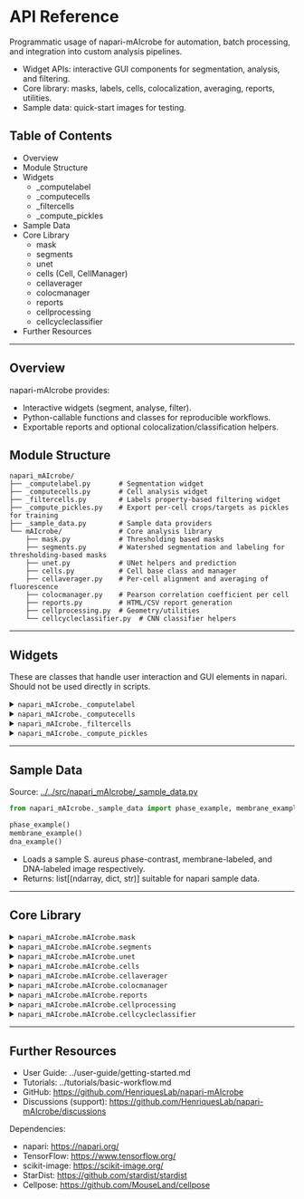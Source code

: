 # API Reference

Programmatic usage of napari-mAIcrobe for automation, batch processing,
and integration into custom analysis pipelines.

- Widget APIs: interactive GUI components for segmentation, analysis, and filtering.
- Core library: masks, labels, cells, colocalization, averaging, reports, utilities.
- Sample data: quick-start images for testing.

## Table of Contents
- Overview
- Module Structure
- Widgets
  - _computelabel
  - _computecells
  - _filtercells
  - _compute_pickles
- Sample Data
- Core Library
  - mask
  - segments
  - unet
  - cells (Cell, CellManager)
  - cellaverager
  - colocmanager
  - reports
  - cellprocessing
  - cellcycleclassifier
- Further Resources

---

## Overview

napari-mAIcrobe provides:
- Interactive widgets (segment, analyse, filter).
- Python-callable functions and classes for reproducible workflows.
- Exportable reports and optional colocalization/classification helpers.

## Module Structure

```
napari_mAIcrobe/
├── _computelabel.py       # Segmentation widget
├── _computecells.py       # Cell analysis widget
├── _filtercells.py        # Labels property-based filtering widget
├── _compute_pickles.py    # Export per-cell crops/targets as pickles for training
├── _sample_data.py        # Sample data providers
└── mAIcrobe/              # Core analysis library
    ├── mask.py            # Thresholding based masks
    ├── segments.py        # Watershed segmentation and labeling for thresholding-based masks
    ├── unet.py            # UNet helpers and prediction
    ├── cells.py           # Cell base class and manager
    ├── cellaverager.py    # Per-cell alignment and averaging of fluorescence
    ├── colocmanager.py    # Pearson correlation coefficient per cell
    ├── reports.py         # HTML/CSV report generation
    ├── cellprocessing.py  # Geometry/utilities
    └── cellcycleclassifier.py  # CNN classifier helpers
```

---

## Widgets

These are classes that handle user interaction and GUI elements in napari. Should not be used directly in scripts.

<details>
<summary><code>napari_mAIcrobe._computelabel</code></summary>

Source: [../../src/napari_mAIcrobe/_computelabel.py](../../src/napari_mAIcrobe/_computelabel.py)

```python
compute_label(viewer)
```
  - Segmentation and optional channel alignment widget.
  - Mask algorithms: "Isodata", "Local Average", "Unet", "StarDist", "CellPose cyto3".
  - Methods:
    - _on_algorithm_changed(new_algorithm: str)
      - Toggles parameter widgets according to algorithm.
    - compute()
      - Computes mask and labels (watershed or model-based).
      - Optional: align auxiliary channels, apply closing/dilation/fill holes.
  - Side effects: adds "Mask" and "Labels" layers; aligns fluor images if enabled.

</details>

<details>
<summary><code>napari_mAIcrobe._computecells</code></summary>

Source: [../../src/napari_mAIcrobe/_computecells.py](../../src/napari_mAIcrobe/_computecells.py)

```python
compute_cells(
  Viewer, Label_Image, Membrane_Image, DNA_Image,
  Pixel_size=1, Inner_mask_thickness=4, Septum_algorithm="Isodata",
  Baseline_margin=30, Find_septum=False, Find_open_septum=False,
  Classify_cell_cycle=False, Model="S.aureus DNA+Membrane Epi",
  Custom_model_path="", Custom_model_input="Membrane",
  Custom_model_MaxSize=50, Compute_Colocalization=False,
  Generate_Report=False, Report_path="", Compute_Heatmap=False
)
```
  - Computes per-cell features; optional colocalization, classification,
    averaged heatmap, and report generation.
  - Notes:
    - Updates Label_Image.properties and opens a properties table.
    - Adds "Cell Averager" image if enabled.
    - **Parameters**:
      - `Viewer`: napari Viewer instance.
      - `Label_Image`: Labels layer with segmented cells.
      - `Membrane_Image`: Membrane fluorescence image layer.
      - `DNA_Image`: DNA fluorescence image layer.
      - `Pixel_size`: Physical pixel size (e.g., 0.065 μm/pixel) (optional).
      - `Inner_mask_thickness`: Thickness for cytoplasmic mask (default: 4).
      - `Septum_algorithm`: "Isodata" or "Box" thresholding for septa.
      - `Baseline_margin`: Background margin size (default: 30).
      - `Find_septum`: Enable septum detection.
      - `Find_open_septum`: Enable open septum detection.
      - `Classify_cell_cycle`: Enable cell cycle classification.
      - `Model`: Pre-trained model name or "Custom".
      - `Custom_model_path`: Path to custom model (.keras) if selected.
      - `Custom_model_input`: Input type for custom model ("Membrane", "DNA", "Membrane+DNA").
      - `Custom_model_MaxSize`: Max cell size for custom model (default: 50 pixels).
      - `Compute_Colocalization`: Enable Pearson correlation computation.
      - `Generate_Report`: Enable HTML report generation.
      - `Report_path`: Directory to save the report.
      - `Compute_Heatmap`: Enable averaged heatmap generation.

</details>

<details>
<summary><code>napari_mAIcrobe._filtercells</code></summary>

Source: [../../src/napari_mAIcrobe/_filtercells.py](../../src/napari_mAIcrobe/_filtercells.py)

```python
from napari_mAIcrobe._filtercells import filter_cells

filter_cells(viewer)
```
  - Interactive filtering container for Labels properties.
  - Signal: changed(object). Writes to "Filtered Cells" Labels layer.
  - **Parameters**:
    - viewer: napari Viewer instance containing a Labels layer with cell properties.

```python
from napari_mAIcrobe._filtercells import unit_filter
unit_filter(parent)
```
  - Single numeric property filter with a range slider.
  - Emits parent.changed on updates.
  - **Parameters**:
    - parent: instance of FilterCells containing this filter.


</details>

<details>
<summary><code>napari_mAIcrobe._compute_pickles</code></summary>

Source: [../../src/napari_mAIcrobe/_compute_pickles.py](../../src/napari_mAIcrobe/_compute_pickles.py)

```python
from napari_mAIcrobe._compute_pickles import compute_pickles
compute_pickles(viewer)
```
  - Export per-cell training data as pickles from annotated layers.
  - Inputs:
    - Labels layer (cells)
    - Points layer named with a positive integer (class id), one point per cell
    - One or two Image layers (channel 1 required, channel 2 optional)
    - Output directory
  - Processing:
    - Crop by label bounding box (+margin 5px), mask by cell, pad to square, resize to 100×100
    - If two channels, concatenate crops side-by-side (shape 100×200)
    - Intensity rescaled to [0, 1]
  - Outputs:
    - `Class_<id>_source.p`: list of ndarray crops
    - `Class_<id>_target.p`: list of class ids (same length as source)
  - Methods:
    - `_on_channel_change()`: toggle second-channel selector visibility
    - `_on_run()`: validate inputs, build crops, and write pickle files

</details>

---

## Sample Data

Source: [../../src/napari_mAIcrobe/_sample_data.py](../../src/napari_mAIcrobe/_sample_data.py)

```python
from napari_mAIcrobe._sample_data import phase_example, membrane_example, dna_example

phase_example()
membrane_example()
dna_example()
```
  - Loads a sample S. aureus phase-contrast, membrane-labeled, and DNA-labeled image respectively.
  - Returns: list[(ndarray, dict, str)] suitable for napari sample data.


---

## Core Library

<details>
<summary><code>napari_mAIcrobe.mAIcrobe.mask</code></summary>

Source: [../../src/napari_mAIcrobe/mAIcrobe/mask.py](../../src/napari_mAIcrobe/mAIcrobe/mask.py)

```python
from napari_mAIcrobe.mAIcrobe.mask import mask_computation

mask_computation(base_image, algorithm="Isodata", blocksize=151,
                offset=0.02, closing=1, dilation=0, fillholes=False)
```
  - Build a binary mask using Isodata or Local Average. Applies optional closing, dilation, and hole filling.
  - **Parameters**:
    - `base_image`: 2D ndarray input image.
    - `algorithm`: "Isodata" or "Local Average".
    - `blocksize`: Odd integer for local average window (default: 151).
    - `offset`: Float offset for thresholding (default: 0.02).
    - `closing`: Integer for morphological closing iterations (default: 1).
    - `dilation`: Integer for morphological dilation iterations (default: 0).
    - `fillholes`: Boolean to fill holes in mask (default: False).
  - **Returns**:
    - 2D binary ndarray mask.

```python
from napari_mAIcrobe.mAIcrobe.mask import mask_alignment
mask_alignment(mask, fluor_image)
```
  - Align a binary mask to a fluorescence image via phase correlation.
  - **Parameters**:
    - `mask`: 2D binary ndarray mask.
    - `fluor_image`: 2D ndarray fluorescence image.
  - **Returns**:
    - Aligned image.

</details>

<details>
<summary><code>napari_mAIcrobe.mAIcrobe.segments</code></summary>

Source: [../../src/napari_mAIcrobe/mAIcrobe/segments.py](../../src/napari_mAIcrobe/mAIcrobe/segments.py)


### class SegmentsManager

```python
from napari_mAIcrobe.mAIcrobe.segments import SegmentsManager
SegmentsManager()
```

  - Marker detection via euclidean distance transform and subsequent watershed segmentation.
  - **Attributes**:
    - `features` (ndarray|None)
    - `labels` (ndarray|None).
  - **Methods**:
    - `clear_all()`
        - Resets internal attributes to None.
    - `compute_distance_peaks(mask, params) -> list[(int, int)]`
        - **Parameters**:
            - `mask`: Binary mask used for distance peak computation (non-zero inside cell regions).
            - `params`: Dictionary containing parameters for peak detection.
                - Keys must include:
                    - `peak_min_distance_from_edge`: Minimum distance from edge to consider a peak.
                    - `peak_min_distance`: Minimum distance between peaks.
                    - `peak_min_height`: Minimum height for peak detection.
                    - `max_peaks`: Maximum number of peaks to detect.
        - **Returns**:
            - A list of tuples representing the coordinates of detected peaks.

    - `compute_features(params, mask)`
        - Generates marker features from peak coordinates to be used for watershed segmentation.
        - **Parameters**:
            - `params`: Dictionary containing parameters for peak detection.
            - `mask`: Binary mask.
        - **Returns**:
            - None. Updates internal attributes (features) with computed features.

    - `overlay_features(mask) [deprecated]`

    - `compute_labels(mask)`
        - Runs watershed segmentation. Uses the features attribute computed in compute_features as markers for the watershed algorithm.
        - **Parameters**:
            - `mask`: Binary mask used for label computation.
        - **Returns**:
            - None. Updates internal attributes (labels) with computed labels.

    - `compute_segments(params, mask)`
        - **Parameters**:
            - `params`: Dictionary containing peak detection parameters.
                - Keys must include:
                    - `peak_min_distance_from_edge`: Minimum distance from edge to consider a peak.
                    - `peak_min_distance`: Minimum distance between peaks.
                    - `peak_min_height`: Minimum height for peak detection.
                    - `max_peaks`: Maximum number of peaks to detect.
            - `mask`: Binary mask used for segmentation.
        - **Returns**:
            - None. Updates internal attributes (features, label).


</details>

<details>
<summary><code>napari_mAIcrobe.mAIcrobe.unet</code></summary>

Source: [../../src/napari_mAIcrobe/mAIcrobe/unet.py](../../src/napari_mAIcrobe/mAIcrobe/unet.py)

```python
from napari_mAIcrobe.mAIcrobe.unet import normalizePercentile

normalizePercentile(x, pmin=1, pmax=99.8, axis=None, clip=False, eps=1e-20, dtype=float32)
```
- Percentile-based normalization of an image.
- This is adapted from Martin Weigert and copied from the ZeroCostDL4Mic UNet notebook.
- **Parameters**:
    - `x`: Input ndarray image.
    - `pmin`: Lower percentile (default: 1).
    - `pmax`: Upper percentile (default: 99.8).
    - `axis`: Axis or axes along which to compute percentiles (default: None).
    - `clip`: Boolean to clip values to [0,1] (default: False).
    - `eps`: Small value to avoid division by zero (default: 1e-20).
    - `dtype`: Data type for output (default: float32).
- **Returns**:
    - Normalized ndarray image.

```python
from napari_mAIcrobe.mAIcrobe.unet import normalize_mi_ma

normalize_mi_ma(x, mi, ma, clip=False, eps=1e-20, dtype=float32)
```
- Min-max normalization of an image.
- This is adapted from Martin Weigert and copied from the ZeroCostDL4Mic UNet notebook.
- **Parameters**:
    - `x`: Input ndarray image.
    - `mi`: Minimum value for normalization.
    - `ma`: Maximum value for normalization.
    - `clip`: Boolean to clip values to [0,1] (default: False).
    - `eps`: Small value to avoid division by zero (default: 1e-20).
    - `dtype`: Data type for output (default: float32).
- **Returns**:
    - Normalized ndarray image.

```python
from napari_mAIcrobe.mAIcrobe.unet import predict_as_tiles

predict_as_tiles(img, model)
```
- Predicts a large image by tiling it into smaller patches.
- Patch size is taken from the model input shape.
- Patches are normalized using percentile normalization (1%-99.8%).
- This is copied from the ZeroCostDL4Mic UNet notebook.
- **Parameters**:
    - `img`: 2D ndarray input image to predict.
    - `model`: Keras model for prediction (keras.Model).
- **Returns**:
    - 2D ndarray prediction.

```python
from napari_mAIcrobe.mAIcrobe.unet import computelabel_unet

computelabel_unet(path2model, base_image, closing, dilation, fillholes)
```
- Compute mask and labels using a UNet model and watershed:
    - UNet model outputs an image with 3 classes:
        - Background = 0
        - Edges = 1
        - Insides = 2
    - For optimal compatibility, train your UNet using ZeroCostDL4Mic.
    - Binary mask is created by combining edges and insides.
    - Final label image is generated by:
        - Using insides as markers.
        - Running watershed on the inverse of the binary mask.
    - Optional morphological operations can clean up the binary mask (closing, dilation, hole filling).
- **Parameters**:
    - `path2model`: Path to the tensorflow UNet model (.hdf5 file).
    - `base_image`: 2D ndarray input image to segment.
    - `closing`: Size of binary closing kernel; if >0 applied to remove small spots.
    - `dilation`: Number of binary dilation iterations.
    - `fillholes`: Boolean to fill holes in mask.
- **Returns**:
    - Tuple of (mask, labels) as 2D ndarrays.

</details>

<details>
<summary><code>napari_mAIcrobe.mAIcrobe.cells</code></summary>

Source: [../../src/napari_mAIcrobe/mAIcrobe/cells.py](../../src/napari_mAIcrobe/mAIcrobe/cells.py)

### class Cell

```python
from napari_mAIcrobe.mAIcrobe.cells import Cell
Cell(label, regionmask, properties, intensity, params, optional)
```

- Single-cell object that stores and manages per-cell properties and masks.
- **Parameters**:
    - `label`: Integer label ID of the cell.
    - `regionmask`: 2D binary ndarray mask of the cell region.
    - `properties`: pandas DataFrame row of region properties from skimage.regionprops_table that corresponds to this cell.
    - `intensity`: 2D ndarray of the primary fluorescence image.
    - `params`: Dictionary of analysis parameters. Must contain the following keys:
        - `find_septum`: Boolean to enable septum detection.
        - `find_open_septum`: Boolean to enable open septum detection.
        - `septum_algorithm`: String, either "Isodata" or "Box", for septum detection algorithm.
        - `inner_mask_thickness`: Integer thickness for membrane mask (determines cytoplasmic mask).
        - `baseline_margin`: Integer margin size for fluorescence baseline calculation.
    - `optional`: 2D ndarray of an optional secondary fluorescence image (e.g., DNA).
- **Attributes**:
    - `box` : tuple[int, int, int, int]:
        Bounding box (min_row, min_col, max_row, max_col) with padding.
    - `long_axis` : numpy.ndarray
        Two endpoints defining the long axis, integer indices.
    - `short_axis` : numpy.ndarray
        Two endpoints defining the short axis, integer indices.
    - `cell_mask` : numpy.ndarray
        Cell region mask (cropped to bounding box).
    - `perim_mask` : numpy.ndarray or None
        Membrane/perimeter mask (cropped).
    - `sept_mask` : numpy.ndarray or None
        Septum mask (cropped), if computed.
    - `cyto_mask` : numpy.ndarray or None
        Cytoplasm mask (cropped)
    - `membsept_mask` : numpy.ndarray or None
        Union mask of membrane and septum (cropped), if computed.
    - `stats` : dict
        Per-cell fluorescence and morphology statistics.
    - `image` : numpy.ndarray or None
        Image mosaic of fluorescence and masks for visualization. Used
        for reports.
- **Methods**:
  - `image_box(image) -> ndarray | None`
    - Return an image crop corresponding to the cell bounding box.
    - Parameters:
      - `image`: ndarray or None. Full image to crop.
    - Returns: Cropped ndarray or None.

  - `compute_perim_mask(thick: int) -> ndarray`
    - Compute membrane/perimeter mask by eroding the cell mask.
    - Parameters:
      - `thick`: int. Inner mask thickness parameter controlling erosion.
    - Returns: Binary perimeter mask (float array with 0 and 1).

  - `compute_sept_mask(thick: int, algorithm: {"Isodata","Box"}) -> ndarray`
    - Compute septum mask using the specified algorithm.
    - Parameters:
      - `thick`: int. Inner mask thickness parameter.
      - `algorithm`: "Isodata" or "Box".
    - Returns: Binary septum mask.

  - `compute_opensept_mask(thick: int, algorithm: {"Isodata","Box"}) -> ndarray`
    - Compute open-septum mask using the specified algorithm.
    - Parameters:
      - `thick`: int. Inner mask thickness parameter.
      - `algorithm`: "Isodata" or "Box".
    - Returns: Binary open-septum mask.

  - `compute_sept_isodata(thick: int) -> ndarray`
    - Create septum mask using isodata thresholding on the inner region.
    - Parameters:
      - `thick`: int. Inner mask thickness parameter.
    - Returns: Binary septum mask.

  - `compute_opensept_isodata(thick: int) -> ndarray`
    - Create open-septum mask via isodata (largest one or two components).
    - Parameters:
      - `thick`: int. Inner mask thickness parameter.
    - Returns: Binary mask for one or two largest septal components.

  - `compute_sept_box(thick: int) -> ndarray`
    - Create a septum mask by dilating the short axis within the cell box.
    - Parameters:
      - `thick`: int. Dilation kernel size, typically inner mask thickness.
    - Returns: Binary septum estimate mask.

  - `get_outline_points(data: ndarray) -> list[tuple[int,int]]`
    - Extract outline pixel coordinates from a binary mask (e.g., septum).
    - Parameters:
      - `data`: ndarray. Binary mask.
    - Returns: Binary line mask used to subtract from membrane.

  - `compute_sept_box_fix(outline: list[tuple[int,int]], maskshape: tuple[int,int]) -> tuple[int,int,int,int]`
    - Compute bounding box around the septum outline (with padding from box_margin attribute which is set as 5 pixels).
    - Parameters:
      - `outline`: list of (x, y) points.
      - `maskshape`: (height, width). Shape to clamp coordinates.
    - Returns: Septum bounding box (x0, y0, x1, y1).

  - `remove_sept_from_membrane(maskshape: tuple[int,int]) -> ndarray`
    - Build a line mask along the septum axis to subtract from membrane. Based on the septum bounding box.
    - Parameters:
      - `maskshape`: (height, width). Shape of septum/membrane masks.
    - Returns: Binary line mask used to subtract from membrane.

  - `recursive_compute_sept(inner_mask_thickness: int, algorithm: {"Isodata","Box"}) -> None`
    - Compute septum mask, reducing thickness on failure (fallbacks to "Box" if needed).

  - `recursive_compute_opensept(inner_mask_thickness: int, algorithm: {"Isodata","Box"}) -> None`
    - Compute open-septum mask, reducing thickness on failure (fallbacks to "Box" if needed).

  - `compute_regions(params: dict) -> None`
    - Compute cell, membrane, septum (optional), and cytoplasm masks based on params.
    - Parameters:
      - `params`: dict. Must contain `find_septum`, `find_openseptum`, `inner_mask_thickness`, `septum_algorithm`.
    - Side effects: sets `self.cell_mask`, `self.perim_mask`, `self.sept_mask`, `self.cyto_mask`, `self.membsept_mask`.
    - Returns: None.

  - `compute_fluor_baseline(mask: ndarray, fluor: ndarray, margin: int) -> None`
    - Compute baseline fluorescence around the cell and update `self.stats["Baseline"]`.
    - Parameters:
      - `mask`: ndarray. Global mask (0 at cells, 1 outside).
      - `fluor`: ndarray. Full-field fluorescence image.
      - `margin`: int. Expansion margin for baseline region, corresponds to baseline_margin parameter.
    - Side effects: updates `self.stats["Baseline"]`.
    - Returns: None.

  - `measure_fluor(fluorbox: ndarray, roi: ndarray, fraction: float = 1.0) -> float`
    - Median fluorescence in ROI, optionally from brightest fraction.
    - Parameters:
      - `fluorbox`: ndarray. Cropped fluorescence image (cell box).
      - `roi`: ndarray. Binary ROI mask (same shape as fluorbox).
      - `fraction`: 0 < float <= 1.0. Fraction of brightest pixels.
    - Returns: Median fluorescence value.

  - `compute_fluor_stats(params: dict, mask: ndarray, fluor: ndarray) -> None`
    - Compute per-region fluorescence stats and ratios; updates `self.stats`.
    - Parameters:
      - `params`: dict. Must contain `baseline_margin` and `find_septum`.
      - `mask`: ndarray. Global mask (0 at cells, 1 outside).
      - `fluor`: ndarray. Full-field fluorescence image.
    - Side effects: updates `self.stats` with fluorescence statistics.
    - Fluoresence stats computed:
      - `Cell Median`, `Membrane Median`, `Cytoplasm Median`, `Septum Median` (if `find_septum` is True)
      - `Fluor Ratio`, `Fluor Ratio 75%`, `Fluor Ratio 25%`, `Fluor Ratio 10%` (if `find_septum` is True).
    - Returns: None.

  - `set_image(fluor: ndarray, optional: ndarray) -> None`
    - Compose a 7-panel per-cell visualization image and set `self.image`.
    - Panels: fluor, fluor×cell, optional, optional×cell, fluor×perim, fluor×cyto, fluor×septum (if available).
    - Parameters:
      - `fluor`: ndarray. Full-field fluorescence image.
      - `optional`: ndarray. Full-field optional fluorescence image (e.g., DNA).
    - Side effects: sets `self.image`.
    - Returns: None.

### Class CellManager

```python
from napari_mAIcrobe.mAIcrobe.cells import CellManager
CellManager(label_img, fluor, optional, params)
```

- Parameters:
  - `label_img`: ndarray
    - Labeled image where each cell is represented by a unique integer.
  - `fluor`: ndarray
    - Fluorescence image corresponding to the labeled image.
  - `optional`: ndarray
    - Optional image used for additional calculations (e.g., DNA content).
  - `params`: dict
    - Dictionary controlling behavior. Keys include:
      - `"classify_cell_cycle"`: bool — classify cell cycle phase.
      - `"model"`: str — model type for classification.
      - `"custom_model_path"`: str — path to custom model.
      - `"custom_model_input"`: int — input size for the custom model.
      - `"custom_model_maxsize"`: int — maximum size for the custom model.
      - `"cell_averager"`: bool — perform cell averaging.
      - `"coloc"`: bool — compute colocalization metrics.
      - `"generate_report"`: bool — generate an output report.
      - `"report_path"`: str — path to save the report.
      - `"report_id"`: str, optional — report identifier.
      - `"find_septum"`: bool — enable septum detection.
      - `"find_open_septum"`: bool — enable open septum detection.
      - `"septum_algorithm"`: str — algorithm for septum detection ("Isodata" or "Box").
      - `"inner_mask_thickness"`: int — thickness for membrane mask.
      - `"baseline_margin"`: int — margin size for fluorescence baseline calculation.

- Attributes:
  - `label_img`: ndarray
    - Stored labeled image.
  - `fluor_img`: ndarray
    - Stored fluorescence image.
  - `optional_img`: ndarray
    - Stored optional image.
  - `params`: dict
    - Stored parameters dictionary.
  - `properties`: dict | None
    - Computed per-cell properties with keys:
      - `"label"`, `"Area"`, `"Perimeter"`, `"Eccentricity"`, `"Baseline"`,
        `"Cell Median"`, `"Membrane Median"`, `"Septum Median"`,
        `"Cytoplasm Median"`, `"DNA Ratio"`
      - If `find_septum` is True: `"Fluor Ratio"`, `"Fluor Ratio 75%"`, `"Fluor Ratio 25%"`, `"Fluor Ratio 10%"`
  - `heatmap_model`: ndarray | None
    - Heatmap model from the cell averager (if computed).
  - `all_cells`: list | None
    - List of per-cell visualization mosaics (used in reports).

- Methods:
  - `compute_cell_properties() -> None`
    - Compute morphology and fluorescence properties for each labeled cell; optionally performs cell cycle classification, cell averaging, and colocalization analysis.
    - Parameters: None.
    - Side effects:
      - Updates `self.properties` with arrays for:
        `label`, `Area`, `Perimeter`, `Eccentricity`, `Baseline`,
        `Cell Median`, `Membrane Median`, `Septum Median`,
        `Cytoplasm Median`, `Fluor Ratio`, `Fluor Ratio 75%`,
        `Fluor Ratio 25%`, `Fluor Ratio 10%`, `Cell Cycle Phase`,
        `DNA Ratio`.
      - May set `self.heatmap_model` (cell averager).
      - May populate `self.all_cells` and generate reports to `report_path`.
      - May save colocalization report if enabled.
    - Returns: None.

  - `calculate_DNARatio(cell_object: Cell, dna_fov: ndarray, thresh: float) -> float`
    - Static method.
    - Calculate the ratio of area with discernable DNA signal within a cell.
    - Parameters:
      - `cell_object`: Cell instance.
      - `dna_fov`: Full-field DNA image.
      - `thresh`: Threshold for discernable DNA signal.
    - Returns: Fraction of DNA-positive pixels within the cell mask.

</details>

<details>
<summary><code>napari_mAIcrobe.mAIcrobe.cellaverager</code></summary>

Source: [../../src/napari_mAIcrobe/mAIcrobe/cellaverager.py](../../src/napari_mAIcrobe/mAIcrobe/cellaverager.py)

### class CellAverager

```python
from napari_mAIcrobe.mAIcrobe.cellaverager import CellAverager
CellAverager(fluor)
```

- Parameters:
  - `fluor`: ndarray
    - Fluorescence field-of-view image used for per-cell crops and averaging.

- Attributes:
  - `fluor`: ndarray
    - Stored fluorescence field-of-view image.
  - `model`: ndarray | None
    - Averaged heatmap model computed by `average()`.
  - `aligned_fluor_masks`: list[ndarray]
    - List of rotated per-cell fluorescence crops aligned to a common orientation.

- Methods:
  - `align(cell) -> None`
    - Align a cell crop to a common reference and append it to `aligned_fluor_masks`.
    - Parameters:
      - `cell`: napari_mAIcrobe.mAIcrobe.cells.Cell. Must provide `image_box(fluor)` and `cell_mask`.
    - Returns: None.

  - `average() -> None`
    - Compute the average heatmap by resizing aligned crops to a median shape and averaging.
    - Side effects: sets `self.model`.
    - Returns: None.

  - `calculate_rotation_angle(cell) -> float`
    - Estimate the rotation angle (degrees) to align the cell’s major axis vertically.
    - Parameters:
      - `cell`: napari_mAIcrobe.mAIcrobe.cells.Cell.
    - Returns: Rotation angle in degrees.

  - `calculate_cell_outline(binary: ndarray) -> ndarray`
    - Static method.
    - Compute the outline of a binary object. Used for cell outlines.
    - Parameters:
      - `binary`: ndarray. Binary image (non-zero indicates object).
    - Returns: Binary outline image.

  - `calculate_major_axis(outline: ndarray) -> list[list[float]]`
    - Static method.
    - Compute major axis endpoints using PCA on outline coordinates.
    - Parameters:
      - `outline`: ndarray. Binary outline image.
    - Returns: Two endpoints [[x0, y0], [x1, y1]] of the major axis.

  - `calculate_axis_angle(major_axis: list[list[float]]) -> float`
    - Static method.
    - Compute rotation angle (degrees) from major axis endpoints.
    - Parameters:
      - `major_axis`: [[x0, y0], [x1, y1]] endpoints.
    - Returns: Rotation angle in degrees.

</details>

<details>
<summary><code>napari_mAIcrobe.mAIcrobe.colocmanager</code></summary>

Source: [../../src/napari_mAIcrobe/mAIcrobe/colocmanager.py](../../src/napari_mAIcrobe/mAIcrobe/colocmanager.py)

### class ColocManager

```python
from napari_mAIcrobe.mAIcrobe.colocmanager import ColocManager
ColocManager()
```

- Parameters:
  - None.

- Attributes:
  - `report`: dict
    - Mapping of cell label (as str) to a dictionary of computed PCC's over various regions.

- Methods:
  - `save_report(reportID: str, sept: bool = False) -> None`
    - Write a CSV report with the per cell computed Pearson metrics stored in `self.report`.
    - Parameters:
      - `reportID`: Base output directory for the report CSV.
      - `sept`: Include septum metrics if available.
    - Side effects: creates `<reportID>/_pcc_report.csv`.

  - `pearsons_score(channel_1: ndarray, channel_2: ndarray, mask: ndarray) -> tuple[float, float]`
    - Compute Pearson correlation within a masked region after removing zeros.
    - Parameters:
      - `channel_1`: First channel crop.
      - `channel_2`: Second channel crop.
      - `mask`: Binary mask selecting pixels of interest.
    - Returns: `(r, pvalue)` from `scipy.stats.pearsonr`.

  - `computes_cell_pcc(fluor_image: ndarray, optional_image: ndarray, cell: Cell, parameters: dict) -> None`
    - Compute and store Pearson metrics for a single cell.
    - Parameters:
      - `fluor_image`: Full-field fluorescence image (channel 1).
      - `optional_image`: Full-field optional image (channel 2).
      - `cell`: Cell object with region masks and bounding box.
      - `parameters`: Analysis parameters including `find_septum`.
    - Side effects:
      - Adds entries to `self.report[key]`, where key is the cell label, for:
        `Whole Cell`, `Membrane`, `Cytoplasm`, and if `find_septum`: `Septum`, `MembSept`.
      - Stores cropped channels as `Channel 1` and `Channel 2`.
    - Notes: On ValueError (e.g., insufficient data), the cell entry is removed.

  - `compute_pcc(fluor_image: ndarray, optional_image: ndarray, cells: list[Cell], parameters: dict, reportID: str) -> None`
    - DEPRECATED. Use `computes_cell_pcc` instead.

</details>

<details>
<summary><code>napari_mAIcrobe.mAIcrobe.reports</code></summary>

Source: [../../src/napari_mAIcrobe/mAIcrobe/reports.py](../../src/napari_mAIcrobe/mAIcrobe/reports.py)

### class ReportManager(parameters, properties, allcells)

```python
from napari_mAIcrobe.mAIcrobe.reports import ReportManager
ReportManager(parameters, properties, allcells)
```

- Parameters:
  - `parameters`: dict
    - Analysis parameters dictionary.
  - `properties`: dict
    - Per-cell properties dictionary (e.g., Label, Area, etc.).
  - `allcells`: list[ndarray]
    - List of per-cell montage images for visualization.

- Attributes:
  - `cells`: list[ndarray]
    - Padded per-cell mosaic images for uniform display.
  - `max_shape`: tuple[int, int]
    - Maximum shape across cell mosaics for padding reference.
  - `properties`: dict
    - Properties passed at initialization.
  - `params`: dict
    - Parameters passed at initialization.
  - `keys`: list[tuple[str, int]]
    - Property labels from params with display precision from `stats_format`.
  - `cell_data_filename`: str | None
    - Base path of the generated report directory.

- Methods:
  - `html_report(filename: str) -> None`
    - Write an HTML report composing cell thumbnails and stats.
    - Parameters:
      - `filename`: Output directory path for the HTML report and images.
    - Side effects: writes `html_report_.html` and `_images/all_cells.png` in `filename`.

  - `check_filename(filename: str) -> str`
    - Ensure a unique report directory by appending an index if the path exists.
    - Parameters:
      - `filename`: Base filename (without extension).
    - Returns: Available filename not colliding with existing path.

  - `generate_report(path: str, report_id: str | None = None) -> None`
    - Generate HTML report and CSV with properties.
    - Parameters:
      - `path`: Output directory.
      - `report_id`: Optional report identifier appended to directory name.
    - Side effects:
      - Creates directory structure (including `_images`), writes HTML and `Analysis.csv`,
        and sets `self.cell_data_filename`.

</details>

<details>
<summary><code>napari_mAIcrobe.mAIcrobe.cellprocessing</code></summary>

Source: [../../src/napari_mAIcrobe/mAIcrobe/cellprocessing.py](../../src/napari_mAIcrobe/mAIcrobe/cellprocessing.py)

```python
from napari_mAIcrobe.mAIcrobe.cellprocessing import rotation_matrices

rotation_matrices(step)
```
- Generate rotation matrices (0 to <180 deg, transposed).
- Parameters:
  - `step`: int. Angular step in degrees.
- Returns:
  - list[numpy.matrix]: 2x2 rotation matrices (transposed).

```python
from napari_mAIcrobe.mAIcrobe.cellprocessing import bounded_value

bounded_value(minval, maxval, currval)
```
- Clamp a value within [minval, maxval].
- Parameters:
  - `minval`: float. Lower bound.
  - `maxval`: float. Upper bound.
  - `currval`: float. Value to clamp.
- Returns:
  - float: Clamped value.

```python
from napari_mAIcrobe.mAIcrobe.cellprocessing import bounded_point

bounded_point(x0, x1, y0, y1, p)
```
- Clamp a 2D point within a rectangular box.
- Parameters:
  - `x0`: float. Min x.
  - `x1`: float. Max x.
  - `y0`: float. Min y.
  - `y1`: float. Max y.
  - `p`: tuple[float, float]. Point (x, y).
- Returns:
  - tuple[float, float]: Clamped point coordinates.

```python
from napari_mAIcrobe.mAIcrobe.cellprocessing import bound_rectangle

bound_rectangle(points)
```
- Compute bounding rectangle from a list of points.
- Parameters:
  - `points`: ndarray. N x 2 array of (x, y) coordinates.
- Returns:
  - tuple[float, float, float, float, float]: (x0, y0, x1, y1, width) where width is min(x1-x0, y1-y0).

```python
from napari_mAIcrobe.mAIcrobe.cellprocessing import stats_format

stats_format(params)
```
- Select stats to include in reports based on parameters, and stores display precision.
- Parameters:
  - `params`: dict. Flags indicating optional computations (e.g., septum, cell cycle).
- Returns:
  - list[tuple[str, int]]: Pairs of (label, decimals) to include in report.

</details>

<details>
<summary><code>napari_mAIcrobe.mAIcrobe.cellcycleclassifier</code></summary>

Source: [../../src/napari_mAIcrobe/mAIcrobe/cellcycleclassifier.py](../../src/napari_mAIcrobe/mAIcrobe/cellcycleclassifier.py)

### class CellCycleClassifier(fluor_fov, optional_fov, model, model_path, model_input, max_dim)

```python
from napari_mAIcrobe.mAIcrobe.cellcycleclassifier import CellCycleClassifier
CellCycleClassifier(fluor_fov, optional_fov, model, model_path, model_input, max_dim)
```

- Parameters:
  - `fluor_fov`: ndarray
    - Primary fluorescence image (full field).
  - `optional_fov`: ndarray
    - Optional fluorescence image (full field).
  - `model`: str
    - Prebuilt model selector or "custom".
    - Options:
      - "S.aureus DNA+Membrane Epi" (default)
      - "S.aureus DNA+Membrane SIM"
      - "S.aureus DNA Epi"
      - "S.aureus DNA SIM"
      - "S.aureus Membrane Epi"
      - "S.aureus Membrane SIM"
      - "custom": Load a custom model from `model_path`.
  - `model_path`: str
    - Path to custom model when `model == "custom"`.
  - `model_input`: "Membrane" | "DNA" | "Membrane+DNA"
    - Which channels are used as input.
  - `max_dim`: int
    - Maximum dimension used to pad/crop per-cell images.

- Attributes:
  - `model`: keras.Model
    - Loaded classifier model.
  - `max_dim`: int
    - Preprocessing target size for per-cell crops.
  - `model_input`: str
    - Model input type.
  - `custom`: bool
    - Whether a custom model was loaded.
  - `fluor_fov`: ndarray
    - Stored primary fluorescence field-of-view.
  - `optional_fov`: ndarray
    - Stored optional field-of-view.

- Methods:
  - `preprocess_image(image: ndarray) -> ndarray`
    - Pad/crop and reshape an image to (max_dim, max_dim, 1).
    - Parameters:
      - `image`: 2D ndarray to preprocess.
    - Returns: float ndarray of shape (max_dim, max_dim, 1).

  - `classify_cell(cell_object) -> int`
    - Predict cell-cycle phase from per-cell crops.
    - Parameters:
      - `cell_object`: napari_mAIcrobe.mAIcrobe.cells.Cell with `box` and `cell_mask`.
    - Returns: Predicted phase index starting at 1.

</details>

---

## Further Resources

- User Guide: ../user-guide/getting-started.md
- Tutorials: ../tutorials/basic-workflow.md
- GitHub: https://github.com/HenriquesLab/napari-mAIcrobe
- Discussions (support): https://github.com/HenriquesLab/napari-mAIcrobe/discussions

Dependencies:
- napari: https://napari.org/
- TensorFlow: https://www.tensorflow.org/
- scikit-image: https://scikit-image.org/
- StarDist: https://github.com/stardist/stardist
- Cellpose: https://github.com/MouseLand/cellpose
